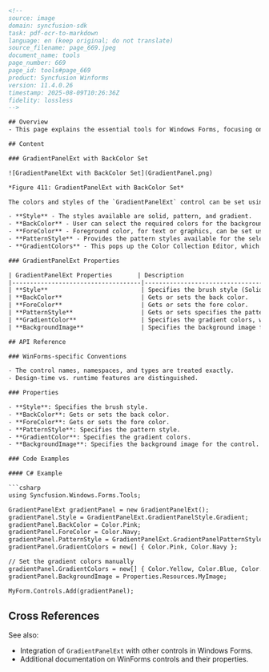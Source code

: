 ```html
<!-- 
source: image
domain: syncfusion-sdk
task: pdf-ocr-to-markdown
language: en (keep original; do not translate)
source_filename: page_669.jpeg
document_name: tools
page_number: 669
page_id: tools#page_669
product: Syncfusion Winforms
version: 11.4.0.26
timestamp: 2025-08-09T10:26:36Z
fidelity: lossless
-->

## Overview
- This page explains the essential tools for Windows Forms, focusing on the `GradientPanelExt` control and its methods for setting colors and styles using `BackColor` properties.

## Content

### GradientPanelExt with BackColor Set

![GradientPanelExt with BackColor Set](GradientPanel.png)

*Figure 411: GradientPanelExt with BackColor Set*

The colors and styles of the `GradientPanelExt` control can be set using the `BackColor` properties, which have been explained below:

- **Style** - The styles available are solid, pattern, and gradient.
- **BackColor** - User can select the required colors for the background using the `BackColor` property.
- **ForeColor** - Foreground color, for text or graphics, can be set using the `ForeColor` property.
- **PatternStyle** - Provides the pattern styles available for the selected style.
- **GradientColors** - This pops up the Color Collection Editor, which allows the user to add colors and get a combination of colors to display in the gradient panel with the specified style.

### GradientPanelExt Properties

| GradientPanelExt Properties       | Description                                                                |
|------------------------------------|----------------------------------------------------------------------------|
| **Style**                          | Specifies the brush style (Solid, Pattern, Gradient).                     |
| **BackColor**                      | Gets or sets the back color.                                             |
| **ForeColor**                      | Gets or sets the fore color.                                             |
| **PatternStyle**                   | Gets or sets specifies the pattern style.                                |
| **GradientColor**                  | Specifies the gradient colors, with the first color same as `BackColor` and the last color same as `ForeColor`. |
| **BackgroundImage**                | Specifies the background image for the control.                           |

## API Reference

### WinForms-specific Conventions

- The control names, namespaces, and types are treated exactly.
- Design-time vs. runtime features are distinguished.

### Properties

- **Style**: Specifies the brush style.
- **BackColor**: Gets or sets the back color.
- **ForeColor**: Gets or sets the fore color.
- **PatternStyle**: Specifies the pattern style.
- **GradientColor**: Specifies the gradient colors.
- **BackgroundImage**: Specifies the background image for the control.

### Code Examples

#### C# Example

```csharp
using Syncfusion.Windows.Forms.Tools;

GradientPanelExt gradientPanel = new GradientPanelExt();
gradientPanel.Style = GradientPanelExt.GradientPanelStyle.Gradient;
gradientPanel.BackColor = Color.Pink;
gradientPanel.ForeColor = Color.Navy;
gradientPanel.PatternStyle = GradientPanelExt.GradientPanelPatternStyle.Diagonal;
gradientPanel.GradientColors = new[] { Color.Pink, Color.Navy };

// Set the gradient colors manually
gradientPanel.GradientColors = new[] { Color.Yellow, Color.Blue, Color.Green };
gradientPanel.BackgroundImage = Properties.Resources.MyImage;

MyForm.Controls.Add(gradientPanel);
```

## Cross References

See also:
- Integration of `GradientPanelExt` with other controls in Windows Forms.
- Additional documentation on WinForms controls and their properties.

<!-- tags: Syncfusion, WinForms, tools, GradientPanelExt, BackColor, ForeColor, PatternStyle, GradientColors, BackgroundImage keywords: styles, colors, configuration, settings, gradient panel -->
```